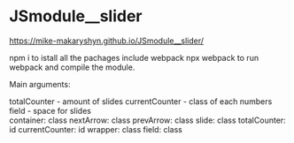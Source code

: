 # JSmodule__slider
https://mike-makaryshyn.github.io/JSmodule__slider/

npm i to istall all the pachages include webpack 
npx webpack to run webpack and compile the module.
 
Main arguments:

totalCounter - amount of slides 
currentCounter - class of each numbers 
field - space for slides  
      container: class
      nextArrow: class
      prevArrow: class
      slide: class
      totalCounter: id 
      currentCounter: id
      wrapper: class
      field: class
     
